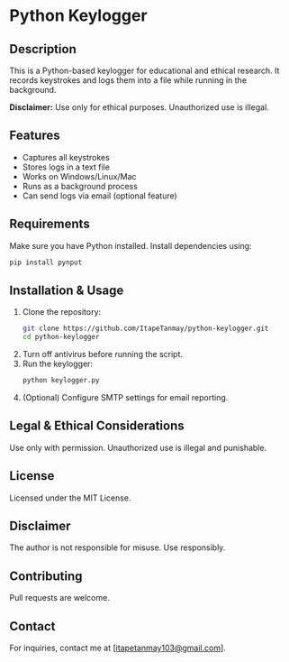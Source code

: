 # Python Keylogger

## Description
This is a Python-based keylogger for educational and ethical research. It records keystrokes and logs them into a file while running in the background.

**Disclaimer:** Use only for ethical purposes. Unauthorized use is illegal.

## Features
- Captures all keystrokes
- Stores logs in a text file
- Works on Windows/Linux/Mac
- Runs as a background process
- Can send logs via email (optional feature)

## Requirements
Make sure you have Python installed. Install dependencies using:
```bash
pip install pynput
```

## Installation & Usage
1. Clone the repository:
   ```bash
   git clone https://github.com/ItapeTanmay/python-keylogger.git
   cd python-keylogger
   ```
2. Turn off antivirus before running the script.
3. Run the keylogger:
   ```bash
   python keylogger.py
   ```
4. (Optional) Configure SMTP settings for email reporting.

## Legal & Ethical Considerations
Use only with permission. Unauthorized use is illegal and punishable.

## License
Licensed under the MIT License.

## Disclaimer
The author is not responsible for misuse. Use responsibly.

## Contributing
Pull requests are welcome.

## Contact
For inquiries, contact me at [itapetanmay103@gmail.com].


